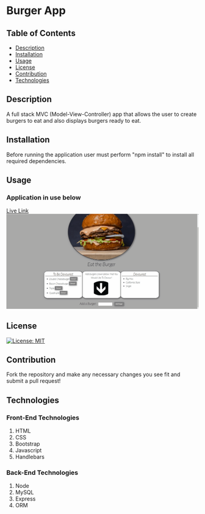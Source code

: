 # Burger App

## Table of Contents

- [Description](#description)
- [Installation](#installation)
- [Usage](#Usage)
- [License](#License)
- [Contribution](#Contribution)
- [Technologies](#Technologies)

## Description
A full stack MVC (Model-View-Controller) app that allows the user to create burgers to eat and also displays burgers ready to eat.

## Installation

Before running the application user must perform "npm install" to install all required dependencies.

## Usage
### Application in use below
[Live Link](https://enigmatic-beach-96316.herokuapp.com/)
![](/public/assets/img/App-Gif.gif)

## License

[![License: MIT](https://img.shields.io/badge/License-MIT-yellow.svg)](https://opensource.org/licenses/MIT)

## Contribution

Fork the repository and make any necessary changes you see fit and submit a pull request!

## Technologies

### Front-End Technologies
1. HTML
2. CSS
3. Bootstrap 
4. Javascript
5. Handlebars

### Back-End Technologies
1. Node
2. MySQL
3. Express
4. ORM

